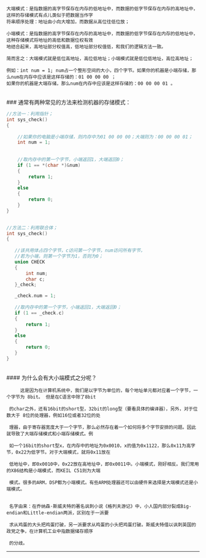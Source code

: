 

  
    大端模式：是指数据的高字节保存在内存的低地址中，而数据的低字节保存在内存的高地址中，这样的存储模式有点儿类似于把数据当作字
    符串顺序处理：地址由小向大增加，而数据从高位往低位放；
    
    小端模式：是指数据的高字节保存在内存的高地址中，而数据的低字节保存在内存的低地址中，这种存储模式将地址的高低和数据位权有效
    地结合起来，高地址部分权值高，低地址部分权值低，和我们的逻辑方法一致。
   
    简而言之：大端模式就是低位高地址，高位低地址；小端模式就是低位低地址，高位高地址；
    
    例如：int num = 1; num占一个整形空间的大小，四个字节。如果你的机器是小端存储，那么num在内存中应该是这样存储的：01 00 00 00 ；
    如果你的机器是大端存储，那么num在内存中应该是这样存储的：00 00 00 01 。 


<br>
### 通常有两种常见的方法来检测机器的存储模式：


```cpp
//方法一：利用指针；
int sys_check()
{
    
    //如果你的电脑是小端存储，则内存中为01 00 00 00；大端则为：00 00 00 01；
    int num = 1;            
 
   
    //取内存中的第一个字节，小端返回1，大端返回0；
    if (1 == *(char *)&num)
    {
        return 1;   
    }
    else
    {
        return 0;
    }
}
 
 ```
 
 
 ```cpp
//方法二：利用联合体；
int sys_check()
{
    
    //该共用体占四个字节，c访问第一个字节，num访问所有字节，
    //若为小端，则第一个字节为1，否则为0；
    union CHECK
    {
        int num;
        char c;
    }_check;
 
    _check.num = 1;
         
    //取内存中的第一个字节，小端返回1，大端返回0；
    if (1 == _check.c)
    {
        return 1;
    }
    else
    {
        return 0;
    }
}


```

<br>
#### 为什么会有大小端模式之分呢？

         这是因为在计算机系统中，我们是以字节为单位的，每个地址单元都对应着一个字节，一个字节为 8bit。 但是在C语言中除了8bit
     
     的char之外，还有16bit的short型，32bit的long型（要看具体的编译器），另外，对于位数大于 8位的处理器，例如16位或者32位的处
     
     理器，由于寄存器宽度大于一个字节，那么必然存在着一个如何将多个字节安排的问题。因此就导致了大端存储模式和小端存储模式。例
     
     如一个16bit的short型x，在内存中的地址为0x0010，x的值为0x1122，那么0x11为高字节，0x22为低字节。对于大端模式，就将0x11放在
     
     低地址中，即0x0010中，0x22放在高地址中，即0x0011中。小端模式，刚好相反。我们常用的X86结构是小端模式，而KEIL C51则为大端
    
     模式。很多的ARM，DSP都为小端模式。有些ARM处理器还可以由硬件来选择是大端模式还是小端模式。
     
     
     名字由来：在乔纳森·斯威夫特的著名讽刺小说《格列夫游记》中，小人国内部分裂成Big-endian和Little-endian两派，区别在于一派要
     
     求从鸡蛋的大头把鸡蛋打破，另一派要求从鸡蛋的小头把鸡蛋打破。斯威夫特借以讽刺英国的政党之争，在计算机工业中指数据储存顺序
     
     的分歧。


----------------------------------------------------------------------------------------------------------------------------------



